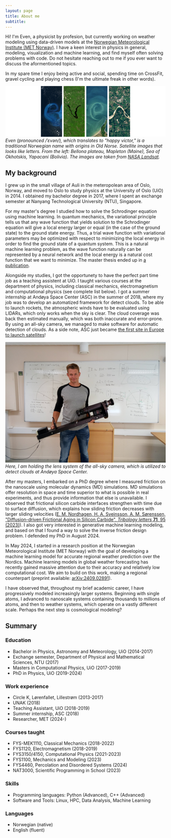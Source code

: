 ```yaml
---
layout: page
title: About me
subtitle:
---
```


Hi! I'm Even, a physicist by profesion, but currently working on weather modeling using data-driven models at the [Norwegian Meteorological Institute (MET Norway)](https://met.no/en). I have a keen interest in physics in general, modeling, visualization and machine learning, and find myself often solving problems with code. Do not hesitate reaching out to me if you ever want to discuss the aformentioned topics.

In my spare time I enjoy being active and social, spending time on CrossFit, gravel cycling and playing chess (I'm the ultimate freak in other words).

![Even](/assets/img/EVEN-2.png)
*Even (pronounced /ˈɛvən/), which translates to "happy victor," is a traditional Norwegian name with origins in Old Norse. Satellite images that looks like letters. From the left: Bellona plateau, Mapleton (Maine), Sea of Okhotskis, Yapacani (Bolivia). The images are taken from [NASA Landsat](https://landsat.gsfc.nasa.gov/apps/YourNameInLandsat-main/index.html).*

## My background
I grew up in the small village of Auli in the meteropolean area of Oslo, Norway, and moved to Oslo to study physics at the University of Oslo (UiO) in 2014. I obtained my bachelor degree in 2017, where I spent an exchange semester at Nanyang Technological University (NTU), Singapore.

For my master's degree I studied how to solve the Schrodinger equation using machine learning. In quantum mechanics, the variational principle tells us that any wave function that yields solution to the Schrodinger equation will give a local energy larger or equal (in the case of the ground state) to the ground state energy. Thus, a trial wave function with variational parameters may be optimized with respect to minimizing the local energy in order to find the ground state of a quantum system. This is a natural machine learning problem, as the wave function naturally can be represented by a neural network and the local energy is a natural cost function that we want to minimize. The master thesis ended up in [a publication](https://www.frontiersin.org/articles/10.3389/fphy.2023.1061580).

Alongside my studies, I got the opportunety to have the perfect part time job as a teaching assistent at UiO. I taught various courses at the department of physics, including classical mechanics, electromagnetism and computational physics (see complete list below). I got a summer internship at Andøya Space Center (ASC) in the summer of 2018, where my job was to develop an automatized framework for detect clouds. To be able to launch rockets, the atmospheric winds have to be evaluated using LIDARs, which only works when the sky is clear. The cloud coverage was back then estimated manually, which was both inaccurate and error-prone. By using an all-sky camera, we managed to make software for automatic detection of clouds. As a side note, ASC just became [the first site in Europe to launch satellites](https://andoyaspace.no/news-articles/andoya-spaceport-officially-opened/)!

![ASC](/assets/img/asc.jpg)
*Here, I am holding the lens system of the all-sky camera, which is utilized to detect clouds at Andøya Space Center.*

After my masters, I embarked on a PhD degree where I measured friction on the nanoscale using molecular dynamics (MD) simulations. MD simulations offer resolution in space and time superior to what is possible in real experiments, and thus provide information that else is unavailable. I observed that frictional silicon carbide interfaces strengthen with time due to surface diffusion, which explains how sliding friction decreases with larger sliding velocities ([E. M. Nordhagen, H. A. Sveinsson, A. M. Sørenssen, "Diffusion-driven Frictional Aging in Silicon Carbide", *Tribology letters* **71**, 95 (2023)](https://doi.org/10.1007/s11249-023-01762-z)). I also got very interested in generative machine learning modeling, and based on that I found a way to solve the inverse friction design problem. I defended my PhD in August 2024. 

In May 2024, I started in a research position at the Norwegian Meteorological Institute (MET Norway) with the goal of developing a machine learning model for accurate regional weather prediction over the Nordics. Machine learning models in global weather forecasting has recently gained massive attention due to their accuracy and relatively low computational cost. We aim to build on this work, making a regional counterpart (preprint available: [arXiv:2409.02891](https://arxiv.org/abs/2409.02891)).

I have observed that, throughout my brief academic career, I have progressively modeled increasingly larger systems. Beginning with single atoms, I advanced to nanoscale systems containing thousands to millions of atoms, and then to weather systems, which operate on a vastly different scale. Perhaps the next step is cosmological modeling?

## Summary
### Education

- Bachelor in Physics, Astronomy and Meteorology, UiO (2014-2017)
- Exchange semester, Department of Physical and Mathematical Sciences, NTU (2017)
- Masters in Computational Physics, UiO (2017-2019)
- PhD in Physics, UiO (2019-2024)

### Work experience

- Circle K, Lørenfallet, Lillestrøm (2013-2017)
- UNAK (2018)
- Teaching Assistant, UiO (2018-2019)
- Summer internship, ASC (2018)
- Researcher, MET (2024-)

### Courses taught
- FYS-MEK1110, Classical Mechanics (2018-2022)
- FYS1120, Electromagnetism (2018-2019)
- FYS3150/4150, Computational Physics (2021-2023)
- FYS1100, Mechanics and Modeling (2023)
- FYS4460, Percolation and Disordered Systems (2024)
- NAT3000, Scientific Programming in School (2023)

### Skills

- Programming languages: Python (Advanced), C++ (Advanced)
- Software and Tools: Linux, HPC, Data Analysis, Machine Learning

### Languages

- Norwegian (native)
- English (fluent)
